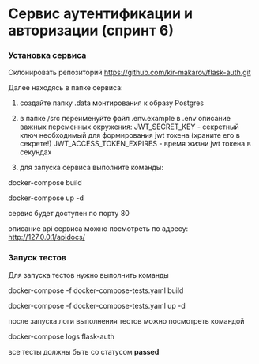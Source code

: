 # Сервис аутентификации и авторизации (спринт 6)

### Установка сервиса

Склонировать репозиторий
https://github.com/kir-makarov/flask-auth.git

Далее находясь в папке сервиса:

1. создайте папку .data монтирования к образу Postgres

2. в папке /src переименуйте файл .env.example в .env
описание важных переменных окружения:
JWT_SECRET_KEY - секретный ключ необходимый для формирования jwt токена (храните его в секрете!)
JWT_ACCESS_TOKEN_EXPIRES - время жизни jwt токена в секундах

3. для запуска сервиса выполните команды:

docker-compose build

docker-compose up -d


сервис будет доступен по порту 80

описание api сервиса можно посмотреть по адресу: http://127.0.0.1/apidocs/


### Запуск тестов

Для запуска тестов нужно выполнить команды

docker-compose -f docker-compose-tests.yaml build

docker-compose -f docker-compose-tests.yaml up -d

после запуска логи выполнения тестов можно посмотреть командой

docker-compose logs flask-auth

все тесты должны быть со статусом **passed**